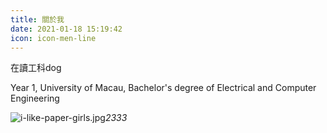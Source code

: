 ```yaml
---
title: 關於我
date: 2021-01-18 15:19:42
icon: icon-men-line
---
```


在讀工科dog

Year 1, 
University of Macau, 
Bachelor's degree of 
Electrical and Computer Engineering


![i-like-paper-girls.jpg](https://i.loli.net/2021/01/18/2AtjYmN3wSEdeC5.jpg)_2333_
